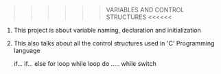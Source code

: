 >>>>>> VARIABLES AND CONTROL STRUCTURES <<<<<<

1.	This project is about variable naming, declaration and initialization
2.	This also talks about all the control structures used in 'C' Programming language

	if...
	if... else
	for loop
	while loop
	do ..... while
	switch
